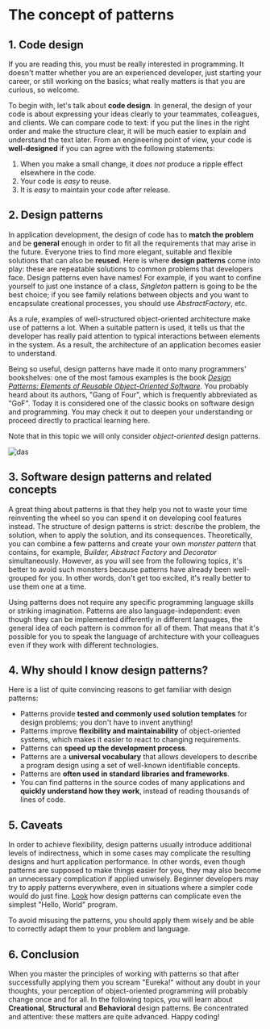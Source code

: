 # The concept of patterns

## 1. Code design

If you are reading this, you must be really interested in programming. It doesn't matter whether you are an experienced developer, just starting your career, or still working on the basics; what really matters is that you are curious, so welcome.

To begin with, let's talk about **code design**. In general, the design of your code is about expressing your ideas clearly to your teammates, colleagues, and clients. We can compare code to text: if you put the lines in the right order and make the structure clear, it will be much easier to explain and understand the text later. From an engineering point of view, your code is **well-designed** if you can agree with the following statements:

1) When you make a small change, it *does not* produce a ripple effect elsewhere in the code.
2) Your code is *easy* to reuse.
3) It is *easy* to maintain your code after release.

## 2. Design patterns

In application development, the design of code has to **match the problem** and be **general** enough in order to fit all the requirements that may arise in the future. Everyone tries to find more elegant, suitable and flexible solutions that can also be **reused**. Here is where **design patterns** come into play: these are repeatable solutions to common problems that developers face. Design patterns even have names! For example, if you want to confine yourself to just one instance of a class, *Singleton* pattern is going to be the best choice; if you see family relations between objects and you want to encapsulate creational processes, you should use *AbstractFactory*, etc.

As a rule, examples of well-structured object-oriented architecture make use of patterns a lot. When a suitable pattern is used, it tells us that the developer has really paid attention to typical interactions between elements in the system. As a result, the architecture of an application becomes easier to understand.

Being so useful, design patterns have made it onto many programmers' bookshelves: one of the most famous examples is the book [*Design Patterns: Elements of Reusable Object-Oriented Software*](https://en.wikipedia.org/wiki/Design_Patterns_(book)). You probably heard about its authors, "Gang of Four", which is frequently abbreviated as "GoF". Today it is considered one of the classic books on software design and programming. You may check it out to deepen your understanding or proceed directly to practical learning here.

Note that in this topic we will only consider *object-oriented* design patterns.

![das](https://ucarecdn.com/e744e11f-39b7-4f17-ae9d-82ec51812738/)

## 3. Software design patterns and related concepts

A great thing about patterns is that they help you not to waste your time reinventing the wheel so you can spend it on developing cool features instead. The structure of design patterns is strict: describe the problem, the solution, when to apply the solution, and its consequences. Theoretically, you can combine a few patterns and create your own *monster pattern* that contains, for example, *Builder, Abstract Factory* and *Decorator* simultaneously. However, as you will see from the following topics, it's better to avoid such monsters because patterns have already been well-grouped for you. In other words, don't get too excited, it's really better to use them one at a time.

Using patterns does not require any specific programming language skills or striking imagination. Patterns are also language-independent: even though they can be implemented differently in different languages, the general idea of each pattern is common for all of them. That means that it's possible for you to speak the language of architecture with your colleagues even if they work with different technologies.


## 4. Why should I know design patterns?

Here is a list of quite convincing reasons to get familiar with design patterns:

- Patterns provide **tested and commonly used solution templates** for design problems; you don't have to invent anything!
- Patterns improve **flexibility and maintainability** of object-oriented systems, which makes it easier to react to changing requirements.
- Patterns can **speed up the development process**.
- Patterns are a **universal vocabulary** that allows developers to describe a program design using a set of well-known identifiable concepts.
- Patterns are **often used in standard libraries and frameworks**.
- You can find patterns in the source codes of many applications and **quickly understand how they work**, instead of reading thousands of lines of code.


## 5. Caveats

In order to achieve flexibility, design patterns usually introduce additional levels of indirectness, which in some cases may complicate the resulting designs and hurt application performance. In other words, even though patterns are supposed to make things easier for you, they may also become an unnecessary complication if applied unwisely. Beginner developers may try to apply patterns everywhere, even in situations where a simpler code would do just fine. [Look](https://taskinoor.wordpress.com/2011/09/21/the-abuse-of-design-patterns-in-writing-a-hello-world-program/) how design patterns can complicate even the simplest "Hello, World" program.

To avoid misusing the patterns, you should apply them wisely and be able to correctly adapt them to your problem and language.

## 6. Conclusion

When you master the principles of working with patterns so that after successfully applying them you scream "Eureka!" without any doubt in your thoughts, your perception of object-oriented programming will probably change once and for all. In the following topics, you will learn about **Creational**, **Structural** and **Behavioral** design patterns. Be concentrated and attentive: these matters are quite advanced. Happy coding! 
